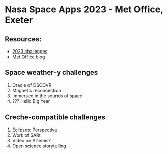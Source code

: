 # Nasa Space Apps 2023 - Met Office, Exeter

## Resources:
- [2023 challenges](https://www.spaceappschallenge.org/2023/challenges/)
- [Met Office blog](https://blog.metoffice.gov.uk/2023/09/07/nasa-space-apps-challenge-is-coming-to-exeter/)


## Space weather-y challenges

1. Oracle of DSCOVR
2. Magnetic reconnection
3. Immersed in the sounds of space
4. ??? Helio Big Year

## Creche-compatible challenges

1. Eclipses: Perspective
2. Work of SARt
3. Video on Artemis?
4. Open science storytelling

